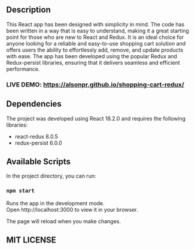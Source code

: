 ## Description

This React app has been designed with simplicity in mind. The code has been written in a way that is easy to understand, making it a great starting point for those who are new to React and Redux. It is an ideal choice for anyone looking for a reliable and easy-to-use shopping cart solution and offers users the ability to effortlessly add, remove, and update products with ease. The app has been developed using the popular Redux and Redux-persist libraries, ensuring that it delivers seamless and efficient performance. 

### LIVE DEMO: https://alsonpr.github.io/shopping-cart-redux/

## Dependencies
The project was developed using React 18.2.0 and requires the following libraries:

- react-redux 8.0.5
- redux-persist 6.0.0

## Available Scripts

In the project directory, you can run:

### `npm start`

Runs the app in the development mode.\
Open http://localhost:3000 to view it in your browser.

The page will reload when you make changes.

## MIT LICENSE
